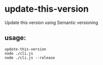 # update-this-version
Update this version using Semantic versioning

## usage:
```
update-this-version
node ./cli.js
node ./cli.js --release
```